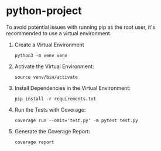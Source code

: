 # python-project

To avoid potential issues with running pip as the root user, it's recommended to use a virtual environment.

1. Create a Virtual Environment

       python3 -m venv venv

2. Activate the Virtual Environment:

       source venv/bin/activate

3. Install Dependencies in the Virtual Environment:

       pip install -r requirements.txt

4. Run the Tests with Coverage:

       coverage run --omit='test.py' -m pytest test.py

5. Generate the Coverage Report:

       coverage report
